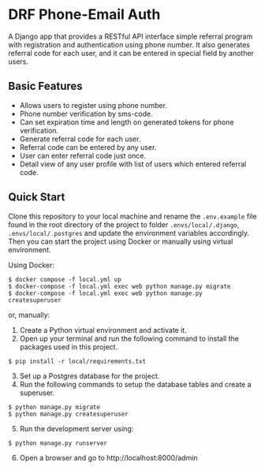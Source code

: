 # DRF Phone-Email Auth

A Django app that provides a RESTful API interface simple referral program with registration 
and authentication using phone number.
It also generates referral code for each user, and it can be entered in special field by another users.

## Basic Features

- Allows users to register using phone number.
- Phone number verification by sms-code.
- Can set expiration time and length on generated tokens for phone verification.
- Generate referral code for each user.
- Referral code can be entered by any user.
- User can enter referral code just once.
- Detail view of any user profile with list of users which entered referral code.

## Quick Start

Clone this repository to your local machine and rename the `.env.example` file found in the root directory of the project to folder `.envs/local/.django`, `.envs/local/.postgres` and update the environment variables accordingly. Then you can start the project using Docker or manually using virtual environment.

Using Docker:

```
$ docker compose -f local.yml up
$ docker-compose -f local.yml exec web python manage.py migrate 
$ docker-compose -f local.yml exec web python manage.py createsuperuser
```

or, manually:

1. Create a Python virtual environment and activate it.
2. Open up your terminal and run the following command to install the packages used in this project.

```
$ pip install -r local/requirements.txt
```

3. Set up a Postgres database for the project.
4. Run the following commands to setup the database tables and create a superuser.

```
$ python manage.py migrate
$ python manage.py createsuperuser
```

5. Run the development server using:

```
$ python manage.py runserver
```

6. Open a browser and go to http://localhost:8000/admin

